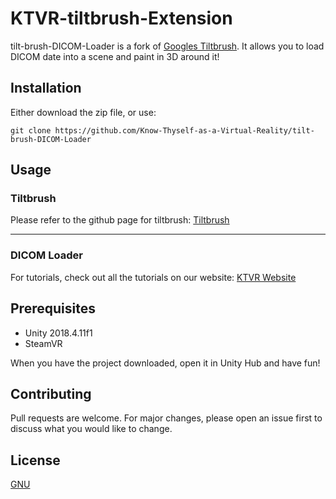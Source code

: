 # KTVR-tiltbrush-Extension

tilt-brush-DICOM-Loader is a fork of [Googles Tiltbrush](https://github.com/googlevr/tilt-brush). It allows you to load DICOM date into a scene and paint in 3D around it!

## Installation

Either download the zip file, or use:

```git bash
git clone https://github.com/Know-Thyself-as-a-Virtual-Reality/tilt-brush-DICOM-Loader
```

## Usage

### Tiltbrush
Please refer to the github page for tiltbrush:
[Tiltbrush](https://github.com/googlevr/tilt-brush)

---
### DICOM Loader

For tutorials, check out all the tutorials on our website: [KTVR Website](https://www.knowthyself.ualberta.ca/technical-resources/)

## Prerequisites

- Unity 2018.4.11f1
- SteamVR

When you have the project downloaded, open it in Unity Hub and have fun!

## Contributing
Pull requests are welcome. For major changes, please open an issue first to discuss what you would like to change.

## License
[GNU](https://www.gnu.org/licenses/gpl-3.0.en.html)
